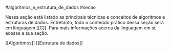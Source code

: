 #algoritmos_e_estrutura_de_dados
#secao 

Nessa seção está listado as principais técnicas e conceitos de algoritmos e estruturas de dados. Entretanto, todo o conteúdo prático dessa seção será em linguagem [[C]]. Para mais informações acerca da linguagem em si, acesse a sua seção.

[[Algoritmos]]
[[Estrutura de dados]]